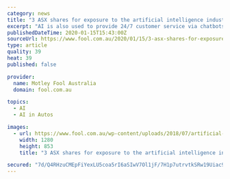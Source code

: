 ```yaml
---
category: news
title: "3 ASX shares for exposure to the artificial intelligence industry"
excerpt: "AI is also used to provide 24/7 customer service via chatbots, to write news stories, and in self-driving cars. Here are 3 ASX shares involved in the AI sector. Appen provides data for use in machine learning and AI. It collects and labels images, text, speech, audio, and video data used to build and improve artificial intelligence systems at ..."
publishedDateTime: 2020-01-15T15:43:00Z
sourceUrl: https://www.fool.com.au/2020/01/15/3-asx-shares-for-exposure-to-the-artificial-intelligence-industry/
type: article
quality: 39
heat: 39
published: false

provider:
  name: Motley Fool Australia
  domain: fool.com.au

topics:
  - AI
  - AI in Autos

images:
  - url: https://www.fool.com.au/wp-content/uploads/2018/07/artificial-intelligence-3382507_1280-e1552866727719.jpg
    width: 1280
    height: 853
    title: "3 ASX shares for exposure to the artificial intelligence industry"

secured: "7d/Q4RHzuCMEpFiYexLU5coa5rI6aSIwV7Ol1jF/7H1p7utrvtkSRw19Uiac9e9ag6VW8WanwLetuWlLPKmhjiH6P6Y75GEhO9G3hvnn3M6df4wQ2OMdIINf06toMSTNEPuzOjXRMQlTAJ5cAV60cti9WfRhEPpCsngURtfGRXsnXlNJRkoODvYOP0+cadeblneuogmUKEXaiIzY8j1y1Xli3uYv20GC8/S4z+QKB4Qn2O3yFdQELlIx3rEdSFAzBSTWKXIFb/aYR+Buuos2AU61p5wu9NCT9/q6y+hZbpeH8zlN3BdZmgd7wj/6ztmzv8wzNmaLrAuct7dGnq/rE+df97BAxsgtMR748yA2QXqOmTF1UT7oDLNrboz79gzxOWTM/K8QTGjnhbC7WYyHIZb3IyA+RdiH4JlYPPJE8TVuDh5AQPa4Ov9tCfjhlElpFq9ibPxBP2kVCFDqT92gtg==;VArUkP+qBmEeSZRReJghQw=="
---
```


